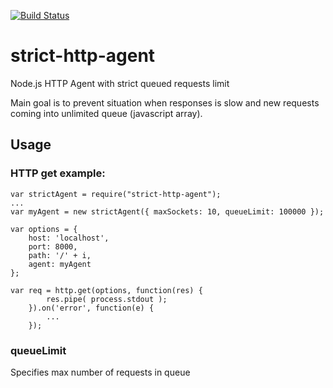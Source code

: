 
[![Build Status][travis-badge]][travis-url]

# strict-http-agent
Node.js HTTP Agent with strict queued requests limit

Main goal is to prevent situation when responses is slow and new requests coming into unlimited queue (javascript array).

## Usage
### HTTP get example:
```
var strictAgent = require("strict-http-agent");
...
var myAgent = new strictAgent({ maxSockets: 10, queueLimit: 100000 });

var options = {
	host: 'localhost',
	port: 8000,
	path: '/' + i,
	agent: myAgent
};

var req = http.get(options, function(res) {
		res.pipe( process.stdout );
	}).on('error', function(e) {
		...
	});
```

### queueLimit
Specifies max number of requests in queue

[travis-badge]: https://travis-ci.org/howardabrams/node-mocks-http.svg?branch=master
[travis-url]: https://travis-ci.org/howardabrams/node-mocks-http
